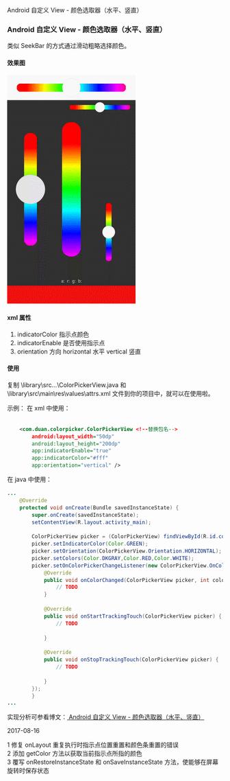 ﻿Android 自定义 View - 颜色选取器（水平、竖直）

### Android 自定义 View - 颜色选取器（水平、竖直）

类似 SeekBar 的方式通过滑动粗略选择颜色。

#### 效果图

![](https://raw.githubusercontent.com/DuanJiaNing/ColorPicker/master/record.gif)

#### xml 属性

1. indicatorColor 指示点颜色
2. indicatorEnable 是否使用指示点
3. orientation 方向
horizontal 水平
vertical 竖直

#### 使用

复制 \library\src\...\ColorPickerView.java 和 \library\src\main\res\values\attrs.xml 文件到你的项目中，就可以在使用啦。

示例：
在 xml 中使用：

```xml

    <com.duan.colorpicker.ColorPickerView <!--替换包名-->
        android:layout_width="50dp"
        android:layout_height="200dp"
        app:indicatorEnable="true"
        app:indicatorColor="#fff"
        app:orientation="vertical" />

```

在 java 中使用：

```java
...
    @Override
    protected void onCreate(Bundle savedInstanceState) {
        super.onCreate(savedInstanceState);
        setContentView(R.layout.activity_main);

        ColorPickerView picker = (ColorPickerView) findViewById(R.id.colorPickerView);
        picker.setIndicatorColor(Color.GREEN);
        picker.setOrientation(ColorPickerView.Orientation.HORIZONTAL);
        picker.setColors(Color.DKGRAY,Color.RED,Color.WHITE);
        picker.setOnColorPickerChangeListener(new ColorPickerView.OnColorPickerChangeListener() {
            @Override
            public void onColorChanged(ColorPickerView picker, int color) {
                // TODO
            }

            @Override
            public void onStartTrackingTouch(ColorPickerView picker) {
                // TODO

            }

            @Override
            public void onStopTrackingTouch(ColorPickerView picker) {
                // TODO

            }
        });
        }
...
```
实现分析可参看博文：[ Android 自定义 View - 颜色选取器（水平、竖直）](http://blog.csdn.net/aimeimeiTS/article/details/77162143)

2017-08-16

1 修复 onLayout 重复执行时指示点位置重置和颜色条重置的错误<br>
2 添加 getColor 方法以获取当前指示点所指的颜色<br>
3 覆写 onRestoreInstanceState 和 onSaveInstanceState 方法，使能够在屏幕旋转时保存状态<br>